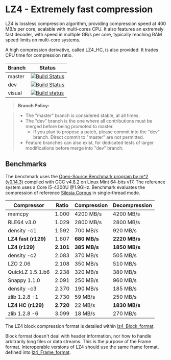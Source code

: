 LZ4 - Extremely fast compression
================================

LZ4 is lossless compression algorithm, 
providing compression speed at 400 MB/s per core, 
scalable with multi-cores CPU. 
It also features an extremely fast decoder, 
with speed in multiple GB/s per core, 
typically reaching RAM speed limits on multi-core systems.

A high compression derivative, called LZ4_HC, is also provided. 
It trades CPU time for compression ratio.

|Branch      |Status   |
|------------|---------|
|master      | [![Build Status](https://travis-ci.org/Cyan4973/lz4.svg?branch=master)](https://travis-ci.org/Cyan4973/lz4) |
|dev         | [![Build Status](https://travis-ci.org/Cyan4973/lz4.svg?branch=dev)](https://travis-ci.org/Cyan4973/lz4) |
|visual      | [![Build status](https://ci.appveyor.com/api/projects/status/v6kxv9si529477cq?svg=true)](https://ci.appveyor.com/project/YannCollet/lz4) |



> **Branch Policy:**

> - The "master" branch is considered stable, at all times.
> - The "dev" branch is the one where all contributions must be merged 
    before being promoted to master.
>   + If you plan to propose a patch, please commit into the "dev" branch. 
      Direct commit to "master" are not permitted.
> - Feature branches can also exist,
    for dedicated tests of larger modifications before merge into "dev" branch.

Benchmarks
-------------------------

The benchmark uses the [Open-Source Benchmark program by m^2 (v0.14.3)]
compiled with GCC v4.8.2 on Linux Mint 64-bits v17.
The reference system uses a Core i5-4300U @1.9GHz.
Benchmark evaluates the compression of reference [Silesia Corpus]
in single-thread mode.

|  Compressor       | Ratio   | Compression | Decompression |
|  ----------       | -----   | ----------- | ------------- |
|  memcpy           |  1.000  | 4200 MB/s   |   4200 MB/s   |
|  RLE64 v3.0       |  1.029  | 2800 MB/s   |   2800 MB/s   |
|  density -c1      |  1.592  |  700 MB/s   |    920 MB/s   |
|**LZ4 fast (r129)**|  1.607  |**680 MB/s** | **2220 MB/s** |
|**LZ4 (r129)**     |**2.101**|**385 MB/s** | **1850 MB/s** |
|  density -c2      |  2.083  |  370 MB/s   |    505 MB/s   |
|  LZO 2.06         |  2.108  |  350 MB/s   |    510 MB/s   |
|  QuickLZ 1.5.1.b6 |  2.238  |  320 MB/s   |    380 MB/s   |
|  Snappy 1.1.0     |  2.091  |  250 MB/s   |    960 MB/s   |
|  density -c3      |  2.370  |  190 MB/s   |    185 MB/s   |
|  zlib 1.2.8 -1    |  2.730  |   59 MB/s   |    250 MB/s   |
|**LZ4 HC (r129)**  |**2.720**|   22 MB/s   | **1830 MB/s** |
|  zlib 1.2.8 -6    |  3.099  |   18 MB/s   |    270 MB/s   |

The LZ4 block compression format is detailed within [lz4_Block_format].

Block format doesn't deal with header information, 
nor how to handle arbitrarily long files or data streams.
This is the purpose of the Frame format.
Interoperable versions of LZ4 should use the same frame format, 
defined into [lz4_Frame_format].

[Open-Source Benchmark program by m^2 (v0.14.3)]: http://encode.ru/threads/1371-Filesystem-benchmark?p=34029&viewfull=1#post34029
[Silesia Corpus]: http://sun.aei.polsl.pl/~sdeor/index.php?page=silesia
[lz4_Block_format]: lz4_Block_format.md
[lz4_Frame_format]: lz4_Frame_format.md
